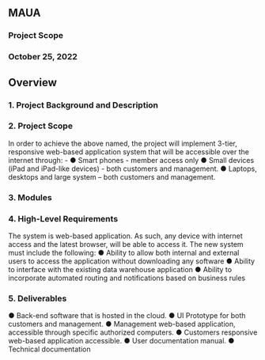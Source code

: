 ## MAUA 
### Project Scope
### October 25, 2022

## Overview
### 1.	Project Background and Description

### 2.	Project Scope
In order to achieve the above named, the project will implement 3-tier, responsive web-based application system that will be accessible over the internet through: -
 ● Smart phones - member access only 
 ● Small devices (iPad and iPad-like devices) - both customers and management.
● Laptops, desktops and large system – both customers and management.
 
### 3.	Modules
### 4.	High-Level Requirements
The system is web-based application. As such, any device with internet access and the latest browser, will be able to access it. 
The new system must include the following:
 ● Ability to allow both internal and external users to access the application without downloading any software 
● Ability to interface with the existing data warehouse application 
● Ability to incorporate automated routing and notifications based on business rules
### 5.	Deliverables 
● Back-end software that is hosted in the cloud. 
● UI Prototype for both customers and management.
 	● Management web-based application, accessible through specific authorized computers.
 	● Customers responsive web-based application accessible. 
● User documentation manual. 
● Technical documentation



